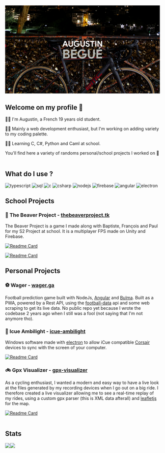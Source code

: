 ![banner](./banner_1440.png)

## Welcome on my profile 👋
🙋‍♂️ I'm Augustin, a French 19 years old student.

👨‍💻 Mainly a web development enthusiast, but I'm working on adding variety to my coding palette.

👨‍🎓 Learning C, C#, Python and Caml at school.

You'll find here a variety of randoms personal/school projects I worked on 🌝
<br>
<br>

## What do I use ?

<p>
<img alt="typescript" src="https://img.shields.io/badge/TypeScript-3178C6?logo=typescript&logoColor=white&style=for-the-badge" />
<img alt="sql" src="https://img.shields.io/badge/MySql-00618A?logo=mysql&logoColor=white&style=for-the-badge" />
<img alt="c" src="https://img.shields.io/badge/C-00589D?logo=c&logoColor=white&style=for-the-badge" />
<img alt="csharp" src="https://img.shields.io/badge/C%23-189F20?logo=csharp&logoColor=white&style=for-the-badge" />
<img alt="nodejs" src="https://img.shields.io/badge/node.js%20-%2343853D.svg?&style=for-the-badge&logo=node.js&logoColor=white" />
<img alt="firebase" src="https://img.shields.io/badge/Firebase-F5850D?logo=firebase&logoColor=white&style=for-the-badge" />
<img alt="angular" src="https://img.shields.io/badge/angular%20-%23DD0031.svg?&style=for-the-badge&logo=angular&logoColor=white" />
<img alt="electron" src="https://img.shields.io/badge/Electron-2B2E3B?logo=electron&logoColor=9EE9F8&style=for-the-badge" />
</p>

## School Projects

### 🔫 The Beaver Project - [thebeaverproject.tk](https://thebeaverproject.tk)

The Beaver Project is a game I made along with Baptiste, François and Paul for my S2 Project at school. It is a multiplayer FPS made on Unity and Firebase.

[![Readme Card](https://github-readme-stats.vercel.app/api/pin/?username=TheBeaverProject&repo=game&bg_color=0d1117&hide_border=true&text_color=c9d1d9)](https://github.com/TheBeaverProject/game)

[![Readme Card](https://github-readme-stats.vercel.app/api/pin/?username=TheBeaverProject&repo=front-de-castor&bg_color=0d1117&hide_border=true&text_color=c9d1d9)](https://github.com/TheBeaverProject/front-de-castor)


## Personal Projects

### ⚽ Wager - [wager.ga](https://wager.ga)

Football prediction game built with NodeJs, [Angular](https://angular.io/) and [Bulma](https://bulma.io/). Built as a PWA, powered by a Rest API, using the [football-data](https://www.football-data.org/) api and some web scraping to get its live data. No public repo yet because I wrote the codebase 2 years ago when I still was a fool (not saying that I'm not anymore tho).
<br>

### 🚥 Icue Ambilight - [icue-ambilight](https://github.com/augustinbegue/icue-ambilight)
Windows software made with [electron](https://www.electronjs.org/) to allow iCue compatible [Corsair](https://www.corsair.com/) devices to sync with the screen of your computer.

[![Readme Card](https://github-readme-stats.vercel.app/api/pin/?username=augustinbegue&repo=icue-ambilight&bg_color=0d1117&hide_border=true&text_color=c9d1d9)](https://github.com/augustinbegue/icue-ambilight)
<br>

### 🚲 Gpx Visualizer - [gpx-visualizer](https://augustinbegue.github.io/gpx-visualizer/)

As a cycling enthusiast, I wanted a modern and easy way to have a live look at the files generated by my recording devices when I go out on a big ride.
I therefore created a live visualizer allowing me to see a real-time replay of my rides, using a custom gpx parser (this is XML data afterall) and [leafletjs](https://leafletjs.com/) for the map.

[![Readme Card](https://github-readme-stats.vercel.app/api/pin/?username=augustinbegue&repo=gpx-visualizer&bg_color=0d1117&hide_border=true&text_color=c9d1d9)](https://github.com/augustinbegue/gpx-visualizer)
<br>
<br>


## Stats
 
<img align="left" src="https://github-readme-stats.vercel.app/api?username=augustinbegue&show_icons=true&count_private=true&bg_color=0d1117&hide_border=true&text_color=c9d1d9">
<img align="left" src="https://github-readme-stats.vercel.app/api/top-langs/?username=augustinbegue&show_icons=true&count_private=true&bg_color=0d1117&hide_border=true&text_color=c9d1d9&layout=compact">
